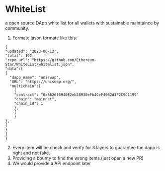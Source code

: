 # WhiteList
a open source DApp white list for all wallets with sustainable maintaince by community.

1. Formate
jason formate like this:
```
{
"updated": "2023-06-12",
"total": 192,
"repo_url": "https://github.com/Ethereum-Star/WhiteList/whitelist.json",
"data":[
{
  "dapp_name": "uniswap",
  "URL": "https://uniswap.org/",
  "multichain":[
    {
    "contract": "0x8626f6940E2eb28930eFb4CeF49B2d1F2C9C1199"
    "chain": "mainnet",
    "chain_id": 1
    },
    {
    }
},
{
}
]
}
```

2. Every item will be check and verify for 3 layers to guarantee the dapp is right and not fake.
3. Providing a bounty to find the wrong items.(just open a new PR)
4. We would provide a API endpoint later

